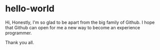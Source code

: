 # hello-world

Hi,
Honestly, I'm so glad to be apart from the big family of Github.
I hope that Github can open for me a new way to become an experience programmer.

Thank you all.

